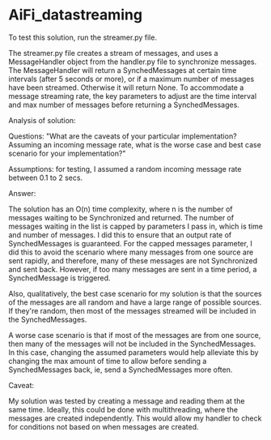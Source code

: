 # AiFi_datastreaming

To test this solution, run the streamer.py file.

The streamer.py file creates a stream of messages, and uses a MessageHandler object from the handler.py
file to synchronize messages.  The MessageHandler will return a SynchedMessages at certain time
intervals (after 5 seconds or more), or if a maximum number of messages have been streamed.  Otherwise
it will return None.  To accommodate a message streaming rate, the key parameters to adjust are
the time interval and max number of messages before returning a SynchedMessages.


Analysis of solution:

Questions:  "What are the caveats of your particular implementation? Assuming an incoming message rate,
what is the worse case and best case scenario for your implementation?"

Assumptions:  for testing, I assumed a random incoming message rate between 0.1 to 2 secs.

Answer:

The solution has an O(n) time complexity, where n is the number of messages waiting
to be Synchronized and returned.  The number of messages waiting in the list is capped by
parameters I pass in, which is time and number of messages.  I did this to ensure that an
output rate of SynchedMessages is guaranteed.  For the capped messages parameter, I did this
to avoid the scenario where many messages from one source are sent rapidly, and therefore, many
of these messages are not Synchronized and sent back. However, if too many messages are sent
in a time period, a SynchedMessage is triggered.

Also, qualitatively, the best case scenario for my solution is that the sources of the messages are all
random and have a large range of possible sources.  If they're random, then most of the messages streamed
will be included in the SynchedMessages.

A worse case scenario is that if most of the messages are from one source, then
many of the messages will not be included in the SynchedMessages.  In this case, changing the assumed
parameters would help alleviate this by changing the max amount of time to allow before sending a
SynchedMessages back, ie, send a SynchedMessages more often.

Caveat:

My solution was tested by creating a message and reading them at the same time.  Ideally, this could
be done with multithreading, where the messages are created independently.  This would
allow my handler to check for conditions not based on when messages are created.
